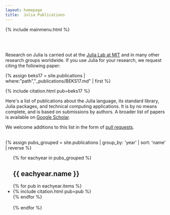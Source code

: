 ```yaml
---
layout: homepage
title:  Julia Publications
---
```


{% include mainmenu.html %}

<br /><br/>

<div class = "container">
<p>Research on Julia is carried out at the <a href="https://julia.mit.edu">Julia Lab at MIT</a> and in many other research groups worldwide. If you use Julia for your research, we request citing the following paper:</p>

<p>
{% assign beks17 = site.publications | where:"path","_publications/BEKS17.md" | first %}
<div>{% include citation.html pub=beks17 %}</div>
</p>

<p>
Here's a list of publications about the Julia language, its standard
library, Julia packages, and technical computing applications. It
is by no means complete, and is based on submissions by
authors. A broader list of papers is available on <a href =
"https://scholar.google.com/scholar?cites=12373977815425691465&as_sdt=40000005&sciodt=0,22&hl=en">Google
Scholar</a>.
</p>

We welcome additions to this list in the form of
<a href = "https://github.com/JuliaLang/www.julialang.org/tree/master/_publications#readme">pull requests</a>.
<br><br>

{% assign pubs_grouped = site.publications | group_by: 'year' | sort: 'name' | reverse %}
<ul class="publist">
{% for eachyear in pubs_grouped  %}
  <h2> {{ eachyear.name }} </h2>
  {% for pub in eachyear.items %}
  <li id="{{ pub.path | remove: "_publications/" | remove: ".md"  }}">{% include citation.html pub=pub %}</li>
  {% endfor %}
  <br/><br/>
{% endfor %}
</ul>
</div>
